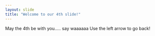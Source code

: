 ```yaml
---
layout: slide
title: "Welcome to our 4th slide!"
---
```

May the 4th be with you.....
say waaaaaa
Use the left arrow to go back!